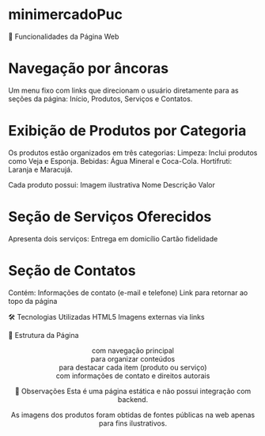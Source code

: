 # minimercadoPuc
🔎 Funcionalidades da Página Web
# Navegação por âncoras
Um menu fixo com links que direcionam o usuário diretamente para as seções da página: Início, Produtos, Serviços e Contatos.

# Exibição de Produtos por Categoria
Os produtos estão organizados em três categorias:
Limpeza: Inclui produtos como Veja e Esponja.
Bebidas: Água Mineral e Coca-Cola.
Hortifruti: Laranja e Maracujá.

Cada produto possui:
Imagem ilustrativa
Nome
Descrição
Valor

# Seção de Serviços Oferecidos
Apresenta dois serviços:
Entrega em domicílio
Cartão fidelidade

# Seção de Contatos
Contém:
Informações de contato (e-mail e telefone)
Link para retornar ao topo da página

🛠 Tecnologias Utilizadas
HTML5
Imagens externas via links

📄 Estrutura da Página
<header> com navegação principal
<section> para organizar conteúdos
<article> para destacar cada item (produto ou serviço)
<footer> com informações de contato e direitos autorais

📌 Observações
Esta é uma página estática e não possui integração com backend.

As imagens dos produtos foram obtidas de fontes públicas na web apenas para fins ilustrativos.
